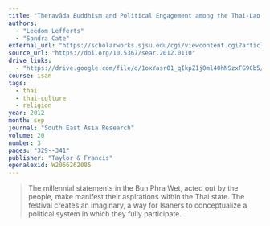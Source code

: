 ```yaml
---
title: "Theravāda Buddhism and Political Engagement among the Thai-Lao of North East Thailand: The Bun Phra Wet Ceremony"
authors:
  - "Leedom Lefferts"
  - "Sandra Cate"
external_url: "https://scholarworks.sjsu.edu/cgi/viewcontent.cgi?article=1010&context=anth_pub"
source_url: "https://doi.org/10.5367/sear.2012.0110"
drive_links:
  - "https://drive.google.com/file/d/1oxYasr01_qIkpZ1j0ml40hNSzxFG9Cb5/view?usp=drivesdk"
course: isan
tags:
  - thai
  - thai-culture
  - religion
year: 2012
month: sep
journal: "South East Asia Research"
volume: 20
number: 3
pages: "329--341"
publisher: "Taylor & Francis"
openalexid: W2066262085
---
```


> The
millennial statements in the Bun Phra Wet, acted out by the people, make manifest their aspirations within the Thai state.
The festival creates an imaginary, a
way for Isaners to conceptualize a political system in which they fully participate.
